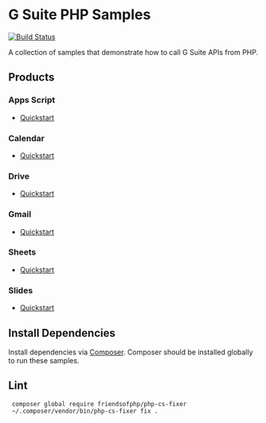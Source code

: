 # G Suite PHP Samples 

[![Build Status](https://travis-ci.org/gsuitedevs/php-samples.svg?branch=master)](https://travis-ci.org/gsuitedevs/php-samples)

A collection of samples that demonstrate how to call G Suite APIs from PHP.

## Products

### Apps Script

- [Quickstart](https://developers.google.com/apps-script/api/quickstart/php)

### Calendar

- [Quickstart](https://developers.google.com/google-apps/calendar/quickstart/php)

### Drive

- [Quickstart](https://developers.google.com/drive/v3/web/quickstart/php)

### Gmail

- [Quickstart](https://developers.google.com/gmail/api/quickstart/php)

### Sheets

- [Quickstart](https://developers.google.com/sheets/api/quickstart/php)

### Slides

- [Quickstart](https://developers.google.com/slides/quickstart/php)

## Install Dependencies

Install dependencies via [Composer](https://getcomposer.org/doc/00-intro.md#globally).
Composer should be installed globally to run these samples.

## Lint

```
 composer global require friendsofphp/php-cs-fixer
 ~/.composer/vendor/bin/php-cs-fixer fix .
 ```
